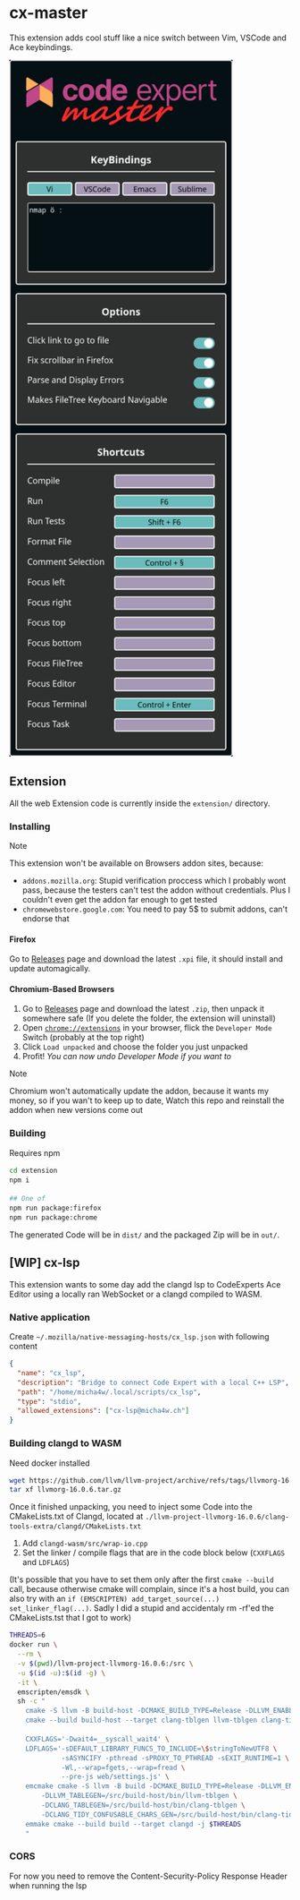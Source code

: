 # cx-master
This extension adds cool stuff like a nice switch between Vim, VSCode and Ace keybindings.

<img alt='settings' src='res/settings.png' width='400'>


## Extension
All the web Extension code is currently inside the `extension/` directory.

### Installing
> [!NOTE]
> This extension won't be available on Browsers addon sites, because:
> - `addons.mozilla.org`: Stupid verification proccess which I probably wont pass, because the testers can't test the addon without credentials. Plus I couldn't even get the addon far enough to get tested
> - `chromewebstore.google.com`: You need to pay 5$ to submit addons, can't endorse that


#### Firefox
Go to [Releases](https://github.com/micha4w/cx-master/releases) page and download the latest `.xpi` file, it should install and update automagically.

#### Chromium-Based Browsers
1. Go to [Releases](https://github.com/micha4w/cx-master/releases) page and download the latest `.zip`, then unpack it somewhere safe (If you delete the folder, the extension will uninstall)
2. Open [`chrome://extensions`](chrome://extensions) in your browser, flick the `Developer Mode` Switch (probably at the top right)
3. Click `Load unpacked` and choose the folder you just unpacked
4. Profit! *You can now undo Developer Mode if you want to*

> [!NOTE]
> Chromium won't automatically update the addon, because it wants my money,
> so if you wan't to keep up to date, Watch this repo and reinstall the addon when new versions come out


### Building
Requires npm
```sh
cd extension
npm i

## One of
npm run package:firefox
npm run package:chrome
```
The generated Code will be in `dist/` and the packaged Zip will be in `out/`.


## [WIP] cx-lsp
This extension wants to some day add the clangd lsp to CodeExperts Ace Editor using a locally ran WebSocket or a clangd compiled to WASM.

### Native application

Create `~/.mozilla/native-messaging-hosts/cx_lsp.json` with following content
```json
{
  "name": "cx_lsp",
  "description": "Bridge to connect Code Expert with a local C++ LSP",
  "path": "/home/micha4w/.local/scripts/cx_lsp",
  "type": "stdio",
  "allowed_extensions": ["cx-lsp@micha4w.ch"]
}
```

### Building clangd to WASM
Need docker installed
```sh
wget https://github.com/llvm/llvm-project/archive/refs/tags/llvmorg-16.0.6.tar.gz
tar xf llvmorg-16.0.6.tar.gz
```
Once it finished unpacking, you need to inject some Code into the CMakeLists.txt of Clangd, located at `./llvm-project-llvmorg-16.0.6/clang-tools-extra/clangd/CMakeLists.txt`

  1. Add `clangd-wasm/src/wrap-io.cpp`
  2. Set the linker / compile flags that are in the code block below (`CXXFLAGS` and `LDFLAGS`)

(It's possible that you have to set them only after the first `cmake --build` call, because otherwise cmake will complain, since it's a host build, you can also try with an `if (EMSCRIPTEN) add_target_source(...) set_linker_flag(...)`. Sadly I did a stupid and accidentaly rm -rf'ed the CMakeLists.tst that I got to work)

```sh
THREADS=6
docker run \
  --rm \
  -v $(pwd)/llvm-project-llvmorg-16.0.6:/src \
  -u $(id -u):$(id -g) \
  -it \
  emscripten/emsdk \
  sh -c "
    cmake -S llvm -B build-host -DCMAKE_BUILD_TYPE=Release -DLLVM_ENABLE_PROJECTS='clang;clang-tools-extra' -Wno-dev
    cmake --build build-host --target clang-tblgen llvm-tblgen clang-tidy-confusable-chars-gen -j $THREADS

    CXXFLAGS='-Dwait4=__syscall_wait4' \
    LDFLAGS='-sDEFAULT_LIBRARY_FUNCS_TO_INCLUDE=\$stringToNewUTF8 \
             -sASYNCIFY -pthread -sPROXY_TO_PTHREAD -sEXIT_RUNTIME=1 \
             -Wl,--wrap=fgets,--wrap=fread \
             --pre-js web/settings.js' \
    emcmake cmake -S llvm -B build -DCMAKE_BUILD_TYPE=Release -DLLVM_ENABLE_PROJECTS='clang;clang-tools-extra' -Wno-dev \
        -DLLVM_TABLEGEN=/src/build-host/bin/llvm-tblgen \
        -DCLANG_TABLEGEN=/src/build-host/bin/clang-tblgen \
        -DCLANG_TIDY_CONFUSABLE_CHARS_GEN=/src/build-host/bin/clang-tidy-confusable-chars-gen
    emmake cmake --build build --target clangd -j $THREADS
    "
```

### CORS
For now you need to remove the Content-Security-Policy Response Header when running the lsp

